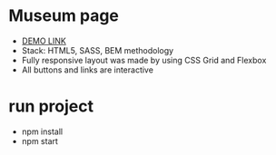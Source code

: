 # Museum page
- [DEMO LINK](https://artem-kodesnikov.github.io/Museum-landing/)
- Stack: HTML5, SASS, BEM methodology
- Fully responsive layout was made by using CSS Grid and Flexbox
- All buttons and links are interactive
# run project
- npm install
- npm start
